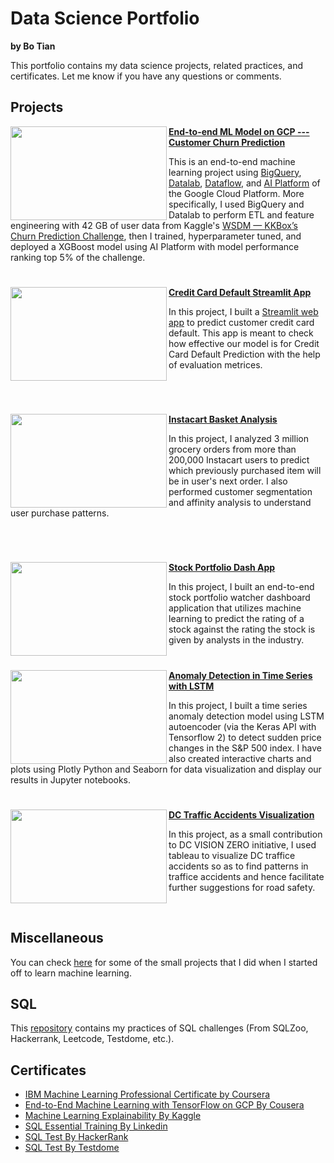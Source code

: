 # Data Science Portfolio

**by Bo Tian**

This portfolio contains my data science projects, related practices, and certificates. Let me know if you have any questions or comments.

## Projects



<img align="left" width="250" height="150" src="https://github.com/tianbo137/My_Portfolio/blob/main/Images/customer-churn.jpg"> **[End-to-end ML Model on GCP --- Customer Churn Prediction](https://github.com/tianbo137/My_Portfolio/tree/main/Customer%20Churn%20Prediction)**

This is an end-to-end machine learning project using [BigQuery](https://cloud.google.com/bigquery), [Datalab](https://cloud.google.com/datalab/docs), [Dataflow](https://cloud.google.com/dataflow), and [AI Platform](https://cloud.google.com/ai-platform) of the Google Cloud Platform. More specifically, I used BigQuery and Datalab to perform ETL and feature engineering with 42 GB of user data from Kaggle's [WSDM — KKBox’s Churn Prediction Challenge](https://www.kaggle.com/c/kkbox-churn-prediction-challenge), then I trained, hyperparameter tuned, and deployed a XGBoost model using AI Platform with model performance ranking top 5% of the challenge.

#

<img align="left" width="250" height="150" src="https://github.com/tianbo137/My_Portfolio/blob/main/Images/Default-On-Your-Credit-Card-Debt-Without-a-Plan.jpg"> **[Credit Card Default Streamlit App](https://github.com/tianbo137/My_Portfolio/tree/main/Credit_Card_Clients_Default)**

In this project, I built a [Streamlit web app](https://share.streamlit.io/ashaabrizvi/credit_card_clients_default/creditcard.py) to predict customer credit card default. This app is meant to check how effective our model is for Credit Card Default Prediction with the help of evaluation metrices. 

<br />


#

<img align="left" width="250" height="150" src="https://github.com/tianbo137/My_Portfolio/blob/main/Images/instacart.jpg"> **[Instacart Basket Analysis](https://github.com/tianbo137/My_Portfolio/tree/main/Instacart-Market-Basket-Analysis)**

In this project, I analyzed 3 million grocery orders from more than 200,000 Instacart users to predict which previously purchased item will be in user's next order. I also performed customer segmentation and affinity analysis to understand user purchase patterns.

<br />


#

<img align="left" width="250" height="150" src="https://github.com/tianbo137/My_Portfolio/blob/main/Images/www.usnews.com.jpg"> **[Stock Portfolio Dash App](https://github.com/tianbo137/My_Portfolio/tree/main/Stock%20Portfolio%20Dash%20App)**
 
In this project, I built an end-to-end stock portfolio watcher dashboard application that utilizes machine learning to predict the rating of a stock against the rating the stock is given by analysts in the industry. 


#

<img align="left" width="250" height="150" src="https://github.com/tianbo137/My_Portfolio/blob/main/Images/time%20series%20anomaly%20detection.jpg"> **[Anomaly Detection in Time Series with LSTM](https://github.com/tianbo137/My_Portfolio/tree/main/Anomaly-Detection-in-Time-Series-Data)** 

In this project,  I built a time series anomaly detection model using LSTM autoencoder (via the Keras API with Tensorflow 2) to detect sudden price changes in the S&P 500 index. I have also created interactive charts and plots using Plotly Python and Seaborn for data visualization and display our results in Jupyter notebooks.


#

<img align="left" width="250" height="150" src="https://github.com/tianbo137/My_Portfolio/blob/main/Images/DC-TRAFFIC1.jpg"> **[DC Traffic Accidents Visualization](https://github.com/tianbo137/My_Portfolio/tree/main/Visualizing-DC-Traffic-Crashes)**
 
In this project, as a small contribution to DC VISION ZERO initiative, I used tableau to visualize DC traffice accidents so as to find patterns in traffice accidents and hence facilitate further suggestions for road safety. 

<br />


## Miscellaneous

You can check [here](https://github.com/tianbo137/Miscellaneous) for some of the small projects that I did when I started off to learn machine learning.


## SQL

This [repository](https://github.com/tianbo137/SQL) contains my practices of SQL challenges (From SQLZoo, Hackerrank, Leetcode, Testdome, etc.).
 


## Certificates

- [IBM Machine Learning Professional Certificate by Coursera]()
- [End-to-End Machine Learning with TensorFlow on GCP By Cousera]()
- [Machine Learning Explainability By Kaggle]()
- [SQL Essential Training By Linkedin]()
- [SQL Test By HackerRank]()
- [SQL Test By Testdome]()

